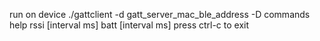 run on device
./gattclient -d gatt_server_mac_ble_address -D
commands
help
rssi [interval ms]
batt [interval ms]
press ctrl-c to exit
